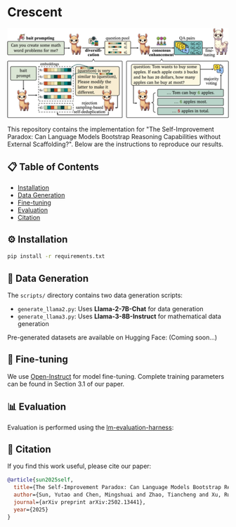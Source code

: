 
# Crescent

![Pipeline Overview](workflow.png)

This repository contains the implementation for "The Self-Improvement Paradox: Can Language Models Bootstrap Reasoning Capabilities without External Scaffolding?". Below are the instructions to reproduce our results.

## 📋 Table of Contents
- [Installation](#installation)
- [Data Generation](#data-generation)
- [Fine-tuning](#fine-tuning)
- [Evaluation](#evaluation)
- [Citation](#citation)

## ⚙️ Installation
```bash
pip install -r requirements.txt
```

## 🧠 Data Generation
The `scripts/` directory contains two data generation scripts:
- `generate_llama2.py`: Uses **Llama-2-7B-Chat** for data generation
- `generate_llama3.py`: Uses **Llama-3-8B-Instruct** for mathematical data generation

Pre-generated datasets are available on Hugging Face: (Coming soon...)

## 🎯 Fine-tuning
We use [Open-Instruct](https://github.com/allenai/open-instruct) for model fine-tuning. Complete training parameters can be found in Section 3.1 of our paper.

## 📊 Evaluation
Evaluation is performed using the [lm-evaluation-harness](https://github.com/EleutherAI/lm-evaluation-harness):



## 📜 Citation
If you find this work useful, please cite our paper:
```bibtex
@article{sun2025self,
  title={The Self-Improvement Paradox: Can Language Models Bootstrap Reasoning Capabilities without External Scaffolding?},
  author={Sun, Yutao and Chen, Mingshuai and Zhao, Tiancheng and Xu, Ruochen and Zhang, Zilun and Yin, Jianwei},
  journal={arXiv preprint arXiv:2502.13441},
  year={2025}
}
```
